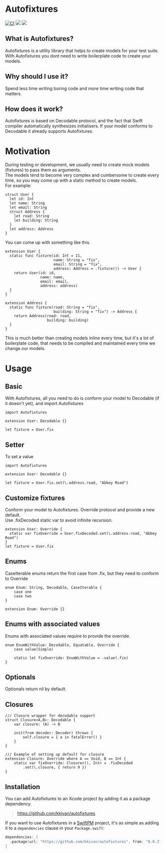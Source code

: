 # Autofixtures
[![CI](https://github.com/kkivan/autofixtures/workflows/CI/badge.svg)](https://github.com/kkivan/autofixtures/actions?query=workflow%3ACI)
[![](https://img.shields.io/endpoint?url=https%3A%2F%2Fswiftpackageindex.com%2Fapi%2Fpackages%2Fkkivan%2Fautofixtures%2Fbadge%3Ftype%3Dswift-versions)](https://swiftpackageindex.com/kkivan/autofixtures)
[![](https://img.shields.io/endpoint?url=https%3A%2F%2Fswiftpackageindex.com%2Fapi%2Fpackages%2Fkkivan%2Fautofixtures%2Fbadge%3Ftype%3Dplatforms)](https://swiftpackageindex.com/kkivan/autofixtures)
## What is Autofixtures?
Autofixtures is a utility library that helps to create models for your test suite. 
With Autofixtures you dont need to write boilerplate code to create your models.

## Why should I use it?
Spend less time writing boring code and more time writing code that matters.

## How does it work?
Autofixtures is based on Decodable protocol, and the fact that Swift compiler automatically synthesizes initialisers. If your model conforms to Decodable it already supports Autofixtures.

# Motivation
During testing or development, we usually need to create mock models (fixtures) to pass them as arguments.  
The models tend to become very complex and cumbersome to create every time, so you may come up with a static method to create models.  
For example:
```
struct User {
  let id: Int
  let name: String
  let email: String
  struct Address {
    let road: String
    let building: String
  }
  let address: Address
}
```
You can come up with something like this.
```
extension User {
  static func fixture(id: Int = 11,
                      name: String = "fix",
                      email: String = "fix",
                      address: Address = .fixture()) -> User {
    return User(id: id,
                name: name,
                email: email,
                address: address)
  }
}

extension Address {
  static func fixture(road: String = "fix",
                      building: String = "fix") -> Address {
    return Address(road: road,
                   building: building)
  }
}
```
This is much better than creating models inline every time, but it's a lot of boilerplate code, that needs to be compiled and maintained every time we change our models.

# Usage
## Basic
With Autofixtures, all you need to do is conform your model to Decodable (if it doesn't yet), and import Autofixtures
```
import Autofixtures

extension User: Decodable {}

let fixture = User.fix
```

## Setter
To set a value
```
import Autofixtures

extension User: Decodable {}

let fixture = User.fix.set(\.address.road, "Abbey Road")
```
## Customize fixtures
Conform your model to Autofixtures. Override protocol and provide a new default.  
Use .fixDecoded static var to avoid infinite recursion.
```
extension User: Override {
  static var fixOverride = User.fixDecoded.set(\.address.road, "Abbey Road")
}
let fixture = User.fix
```
## Enums
CaseIterable enums return the first case from .fix, but they need to conform to Override 
```
enum Enum: String, Decodable, CaseIterable {
    case one
    case two
}

extension Enum: Override {}
```
## Enums with associated values
Enums with associated values require to provide the override.
```
enum EnumWithValue: Decodable, Equatable, Override {
    case value(Simple)

    static let fixOverride: EnumWithValue = .value(.fix)
}
```

## Optionals
Optionals return nil by default.

## Closures
```
/// Closure wrapper for decodable support
struct Closure<A,B>: Decodable {
    var closure: (A) -> B

    init(from decoder: Decoder) throws {
        self.closure = { a in fatalError() }
    }
}

/// Example of setting up default for closure
extension Closure: Override where A == Void, B == Int {
    static var fixOverride: Closure<(), Int> = .fixDecoded
        .set(\.closure, { return 9 })
}
```

## Installation

You can add Autofixtures to an Xcode project by adding it as a package dependency.

> https://github.com/kkivan/autofixtures

If you want to use Autofixtures in a [SwiftPM](https://swift.org/package-manager/) project, it's as simple as adding it to a `dependencies` clause in your `Package.swift`:

``` swift
dependencies: [
  .package(url: "https://github.com/kkivan/autofixtures", from: "0.0.3")
]
```
